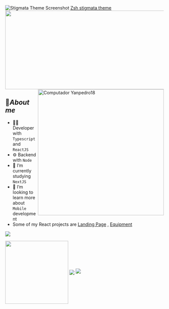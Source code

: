  
   
<img src="https://github.com/VLtim43/VLtim43/assets/69370181/2f3bc66b-a513-4777-bc53-e4d62e1e09d8" alt="Stigmata Theme Screenshot">
<a href="https://github.com/VLtim43/stigmata.zsh-theme">Zsh stigmata theme</a>


<img src="./ezgif.com-gif-maker.gif"  width="1000px" height="250px"> 
<img src="https://www.alura.com.br/assets/img/imersoes/carreira-tech/submarino-recorte-2-red.1598018822.png" min-width="400px" max-width="400px" width="400px" align="right" alt="Computador Yanpedro18">

<h2>📇<i>About me</i></h2>

- 👨‍💻 Developer with `Typescript` and `ReactJS`
- ⚙️ Backend with `Node` 
- 🔭 I’m currently studying `NextJS`
- 👯 I’m looking to learn more about `Mobile` development
- Some of my React projects are <a href="https://snazzy-boba-3f2ddb.netlify.app/">Landing Page</a> , <a href="https://aiko-frontend.onrender.com/">Equipment</a>




<img align="center" src="https://github-readme-activity-graph.vercel.app/graph?username=VLtim43&theme=dracula&hide_border=true&show_icons=true"/> 
<br>          




  <img height=200 align="center" src="https://github-readme-stats-nu-six-36.vercel.app/api?username=VLtim43&theme=transparent&hide_border=true&rank_icon=github" /></a>
  <img  align="center" src="https://github-readme-stats-nu-six-36.vercel.app/api/top-langs?username=VLtim43&layout=donut-vertical&langs_count=10&card_width=320&theme=transparent&hide_border=true" />
  <img src="https://github-readme-stats-nu-six-36.vercel.app/api/wakatime?username=VLtim43&layout=compact&theme=transparent&hide_border=true" />
